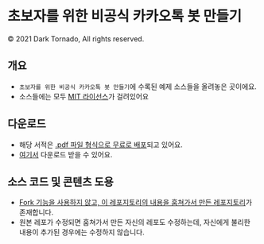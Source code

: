 # 초보자를 위한 비공식 카카오톡 봇 만들기
© 2021 Dark Tornado, All rights reserved.

## 개요
* `초보자를 위한 비공식 카카오톡 봇 만들기`에 수록된 예제 소스들을 올려놓은 곳이에요.
* 소스들에는 모두 [MIT 라이선스](LICENSE)가 걸려있어요

## 다운로드
* 해당 서적은 [.pdf 파일 형식으로 무료로 배포](https://blog.naver.com/dt3141592/222325439467)되고 있어요.
* [여기서](비공식%20카카오톡%20봇%20만들기.pdf) 다운로드 받을 수 있어요.

## 소스 코드 및 콘텐츠 도용
* [Fork 기능을 사용하지 않고, 이 레포지토리의 내용을 훔쳐가서 만든 레포지토리](https://github.com/jujinesy/DarkTornado_BasicKbot)가 존재합니다.
* 원본 레포가 수정되면 훔쳐가서 만든 자신의 레포도 수정하는데, 자신에게 불리한 내용이 추가된 경우에는 수정하지 않습니다.
